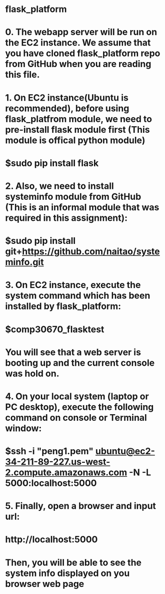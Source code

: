 # flask_platform

# 0. The webapp server will be run on the EC2 instance. We assume that you have cloned flask_platform repo from GitHub when you are reading this file.
# 1. On EC2 instance(Ubuntu is recommended), before using flask_platfrom module, we need to pre-install flask module first (This module is offical python module)
#	$sudo pip install flask
# 2. Also, we need to install systeminfo module from GitHub (This is an informal module that was required in this assignment):
# $sudo pip install git+https://github.com/naitao/systeminfo.git
# 3. On EC2 instance, execute the system command which has been installed by flask_platform:
#	$comp30670_flasktest
# You will see that a web server is booting up and the current console was hold on.
# 4. On your local system (laptop or PC desktop), execute the following command on console or Terminal window:
# $ssh -i "peng1.pem" ubuntu@ec2-34-211-89-227.us-west-2.compute.amazonaws.com -N -L 5000:localhost:5000
# 5. Finally, open a browser and input url:
# http://localhost:5000
# Then, you will be able to see the system info displayed on you browser web page
